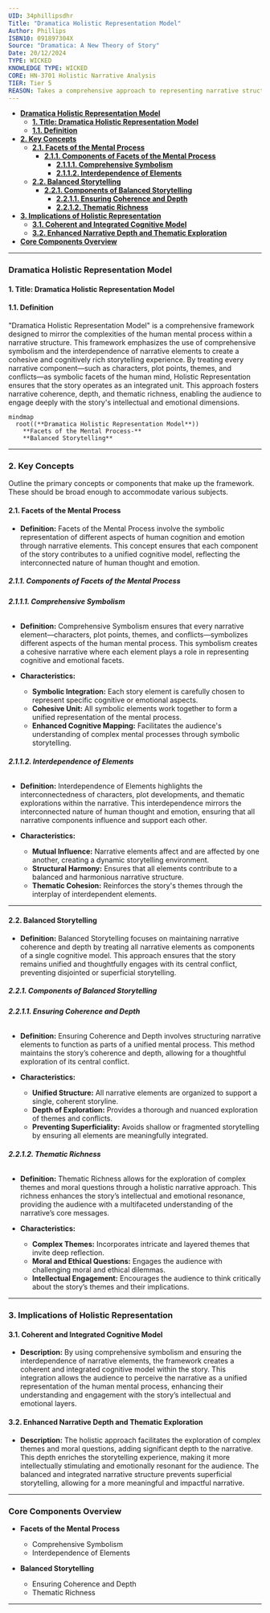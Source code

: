 ```yaml
---
UID: 34phillipsdhr
Title: "Dramatica Holistic Representation Model"
Author: Phillips
ISBN10: 091897304X
Source: "Dramatica: A New Theory of Story"
Date: 20/12/2024
TYPE: WICKED
KNOWLEDGE TYPE: WICKED
CORE: HN-3701 Holistic Narrative Analysis
TIER: Tier 5
REASON: Takes a comprehensive approach to representing narrative structure.
---
```


- [**Dramatica Holistic Representation Model**](#dramatica-holistic-representation-model)
  - [**1. Title: Dramatica Holistic Representation Model**](#1-title-dramatica-holistic-representation-model)
  - [**1.1. Definition**](#11-definition)
- [**2. Key Concepts**](#2-key-concepts)
  - [**2.1. Facets of the Mental Process**](#21-facets-of-the-mental-process)
    - [**2.1.1. Components of Facets of the Mental Process**](#211-components-of-facets-of-the-mental-process)
      - [**2.1.1.1. Comprehensive Symbolism**](#2111-comprehensive-symbolism)
      - [**2.1.1.2. Interdependence of Elements**](#2112-interdependence-of-elements)
  - [**2.2. Balanced Storytelling**](#22-balanced-storytelling)
    - [**2.2.1. Components of Balanced Storytelling**](#221-components-of-balanced-storytelling)
      - [**2.2.1.1. Ensuring Coherence and Depth**](#2211-ensuring-coherence-and-depth)
      - [**2.2.1.2. Thematic Richness**](#2212-thematic-richness)
- [**3. Implications of Holistic Representation**](#3-implications-of-holistic-representation)
  - [**3.1. Coherent and Integrated Cognitive Model**](#31-coherent-and-integrated-cognitive-model)
  - [**3.2. Enhanced Narrative Depth and Thematic Exploration**](#32-enhanced-narrative-depth-and-thematic-exploration)
- [**Core Components Overview**](#core-components-overview)

---

### **Dramatica Holistic Representation Model**

#### **1. Title: Dramatica Holistic Representation Model**

#### **1.1. Definition**

"Dramatica Holistic Representation Model" is a comprehensive framework designed to mirror the complexities of the human mental process within a narrative structure. This framework emphasizes the use of comprehensive symbolism and the interdependence of narrative elements to create a cohesive and cognitively rich storytelling experience. By treating every narrative component—such as characters, plot points, themes, and conflicts—as symbolic facets of the human mind, Holistic Representation ensures that the story operates as an integrated unit. This approach fosters narrative coherence, depth, and thematic richness, enabling the audience to engage deeply with the story's intellectual and emotional dimensions.

```mermaid
mindmap
  root((**Dramatica Holistic Representation Model**))
    **Facets of the Mental Process-**
    **Balanced Storytelling**
```

---

### **2. Key Concepts**

Outline the primary concepts or components that make up the framework. These should be broad enough to accommodate various subjects.

#### **2.1. Facets of the Mental Process**

- **Definition:**
  Facets of the Mental Process involve the symbolic representation of different aspects of human cognition and emotion through narrative elements. This concept ensures that each component of the story contributes to a unified cognitive model, reflecting the interconnected nature of human thought and emotion.

##### **2.1.1. Components of Facets of the Mental Process**

###### **2.1.1.1. Comprehensive Symbolism**

- **Definition:**
  Comprehensive Symbolism ensures that every narrative element—characters, plot points, themes, and conflicts—symbolizes different aspects of the human mental process. This symbolism creates a cohesive narrative where each element plays a role in representing cognitive and emotional facets.

- **Characteristics:**
  - **Symbolic Integration:** Each story element is carefully chosen to represent specific cognitive or emotional aspects.
  - **Cohesive Unit:** All symbolic elements work together to form a unified representation of the mental process.
  - **Enhanced Cognitive Mapping:** Facilitates the audience's understanding of complex mental processes through symbolic storytelling.

###### **2.1.1.2. Interdependence of Elements**

- **Definition:**
  Interdependence of Elements highlights the interconnectedness of characters, plot developments, and thematic explorations within the narrative. This interdependence mirrors the interconnected nature of human thought and emotion, ensuring that all narrative components influence and support each other.

- **Characteristics:**
  - **Mutual Influence:** Narrative elements affect and are affected by one another, creating a dynamic storytelling environment.
  - **Structural Harmony:** Ensures that all elements contribute to a balanced and harmonious narrative structure.
  - **Thematic Cohesion:** Reinforces the story's themes through the interplay of interdependent elements.

---

#### **2.2. Balanced Storytelling**

- **Definition:**
  Balanced Storytelling focuses on maintaining narrative coherence and depth by treating all narrative elements as components of a single cognitive model. This approach ensures that the story remains unified and thoughtfully engages with its central conflict, preventing disjointed or superficial storytelling.

##### **2.2.1. Components of Balanced Storytelling**

###### **2.2.1.1. Ensuring Coherence and Depth**

- **Definition:**
  Ensuring Coherence and Depth involves structuring narrative elements to function as parts of a unified mental process. This method maintains the story’s coherence and depth, allowing for a thoughtful exploration of its central conflict.

- **Characteristics:**
  - **Unified Structure:** All narrative elements are organized to support a single, coherent storyline.
  - **Depth of Exploration:** Provides a thorough and nuanced exploration of themes and conflicts.
  - **Preventing Superficiality:** Avoids shallow or fragmented storytelling by ensuring all elements are meaningfully integrated.

###### **2.2.1.2. Thematic Richness**

- **Definition:**
  Thematic Richness allows for the exploration of complex themes and moral questions through a holistic narrative approach. This richness enhances the story’s intellectual and emotional resonance, providing the audience with a multifaceted understanding of the narrative’s core messages.

- **Characteristics:**
  - **Complex Themes:** Incorporates intricate and layered themes that invite deep reflection.
  - **Moral and Ethical Questions:** Engages the audience with challenging moral and ethical dilemmas.
  - **Intellectual Engagement:** Encourages the audience to think critically about the story’s themes and their implications.

---

### **3. Implications of Holistic Representation**

#### **3.1. Coherent and Integrated Cognitive Model**

- **Description:**
  By using comprehensive symbolism and ensuring the interdependence of narrative elements, the framework creates a coherent and integrated cognitive model within the story. This integration allows the audience to perceive the narrative as a unified representation of the human mental process, enhancing their understanding and engagement with the story’s intellectual and emotional layers.

#### **3.2. Enhanced Narrative Depth and Thematic Exploration**

- **Description:**
  The holistic approach facilitates the exploration of complex themes and moral questions, adding significant depth to the narrative. This depth enriches the storytelling experience, making it more intellectually stimulating and emotionally resonant for the audience. The balanced and integrated narrative structure prevents superficial storytelling, allowing for a more meaningful and impactful narrative.

---

### **Core Components Overview**

- **Facets of the Mental Process**

  - Comprehensive Symbolism
  - Interdependence of Elements

- **Balanced Storytelling**
  - Ensuring Coherence and Depth
  - Thematic Richness

---

